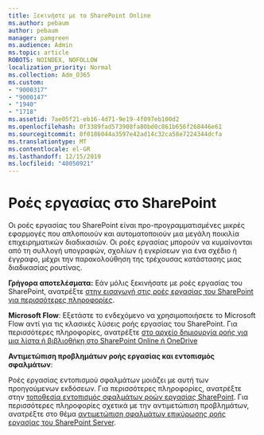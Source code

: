 ```yaml
---
title: Ξεκινήστε με το SharePoint Online
ms.author: pebaum
author: pebaum
manager: pamgreen
ms.audience: Admin
ms.topic: article
ROBOTS: NOINDEX, NOFOLLOW
localization_priority: Normal
ms.collection: Adm_O365
ms.custom:
- "9000317"
- "9000147"
- "1940"
- "1718"
ms.assetid: 7ae05f21-eb16-4d71-9e19-4f097eb100d2
ms.openlocfilehash: 0f3389fad573908fa80bd0c861b656f268446e61
ms.sourcegitcommit: 0f0186044a3597e42ad14c32ca58e7224344dcfa
ms.translationtype: MT
ms.contentlocale: el-GR
ms.lasthandoff: 12/15/2019
ms.locfileid: "40050921"
---
```

# <a name="workflows-in-sharepoint"></a>Ροές εργασίας στο SharePoint

Οι ροές εργασίας του SharePoint είναι προ-προγραμματισμένες μικρές εφαρμογές που απλοποιούν και αυτοματοποιούν μια μεγάλη ποικιλία επιχειρηματικών διαδικασιών. Οι ροές εργασίας μπορούν να κυμαίνονται από τη συλλογή υπογραφών, σχολίων ή εγκρίσεων για ένα σχέδιο ή έγγραφο, μέχρι την παρακολούθηση της τρέχουσας κατάστασης μιας διαδικασίας ρουτίνας.

**Γρήγορα αποτελέσματα:** Εάν μόλις ξεκινήσατε με ροές εργασίας του SharePoint, ανατρέξτε [στην εισαγωγή στις ροές εργασίας του SharePoint για περισσότερες πληροφορίες](https://support.office.com/article/introduction-to-sharepoint-workflow-07982276-54e8-4e17-8699-5056eff4d9e3).

**Microsoft Flow**: Εξετάστε το ενδεχόμενο να χρησιμοποιήσετε το Microsoft Flow αντί για τις κλασικές λύσεις ροής εργασίας του SharePoint. Για περισσότερες πληροφορίες, ανατρέξτε [στο αρχείο δημιουργία ροής για μια λίστα ή βιβλιοθήκη στο SharePoint Online ή OneDrive](https://support.office.com/article/create-a-flow-for-a-list-or-library-in-sharepoint-online-or-onedrive-for-business-a9c3e03b-0654-46af-a254-20252e580d01)

**Αντιμετώπιση προβλημάτων ροής εργασίας και εντοπισμός σφαλμάτων**:

Ροές εργασίας εντοπισμού σφαλμάτων μοιάζει με αυτή των προηγούμενων εκδόσεων. Για περισσότερες πληροφορίες, ανατρέξτε στην [τοποθεσία εντοπισμός σφαλμάτων ροών εργασίας SharePoint](https://docs.microsoft.com/sharepoint/dev/general-development/debugging-sharepoint-server-workflows). Για περισσότερες πληροφορίες σχετικά με την αντιμετώπιση προβλημάτων, ανατρέξτε στο θέμα [αντιμετώπιση σφαλμάτων επικύρωσης ροής εργασίας του SharePoint Server](https://docs.microsoft.com/sharepoint/dev/general-development/troubleshooting-sharepoint-server-workflow-validation-errors-in-visio).

